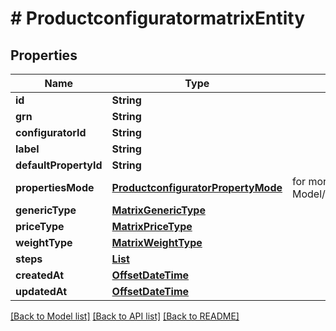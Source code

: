 # # ProductconfiguratormatrixEntity


## Properties 


Name | Type | Description | Notes
------------ | ------------- | ------------- | -------------
**id**| **String** |   | [optional]
**grn**| **String** |   | [optional]
**configuratorId**| **String** |   | [optional]
**label**| **String** |   | [optional]
**defaultPropertyId**| **String** |   | [optional]
**propertiesMode**| [**ProductconfiguratorPropertyMode**](ProductconfiguratorPropertyMode.md) |  for more information please, see Model/ProductconfiguratorPropertyMode.php  | [optional] [default to ProductconfiguratorPropertyMode.UNKNOWN]
**genericType**| [**MatrixGenericType**](MatrixGenericType.md) |   | [optional]
**priceType**| [**MatrixPriceType**](MatrixPriceType.md) |   | [optional]
**weightType**| [**MatrixWeightType**](MatrixWeightType.md) |   | [optional]
**steps**| [**List<ProductconfiguratormatrixStep>**](ProductconfiguratormatrixStep.md) |   | [optional] [default to new ArrayList<>()]
**createdAt**| [**OffsetDateTime**](OffsetDateTime.md) |   | [optional]
**updatedAt**| [**OffsetDateTime**](OffsetDateTime.md) |   | [optional]


[[Back to Model list]](../../README.md#models) [[Back to API list]](../../README.md#endpoints) [[Back to README]](../../README.md)

